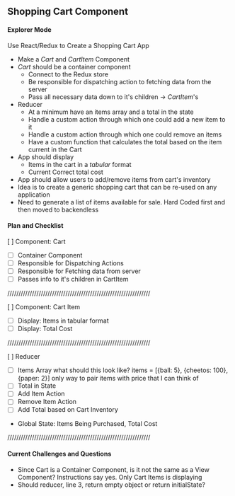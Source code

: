 ## Shopping Cart Component
#### Explorer Mode
Use React/Redux to Create a Shopping Cart App
- Make a _Cart_ and _CartItem_ Component
- _Cart_ should be a container component
  - Connect to the Redux store
  - Be responsible for dispatching action to fetching data from the server
  - Pass all necessary data down to it's children -> _CartItem_'s
- Reducer
  - At a minimum have an items array and a total in the state
  - Handle a custom action through which one could add a new item to it
  - Handle a custom action through which one could remove an items
  - Have a custom function that calculates the total based on the item current in the Cart
- App should display
  - Items in the cart in a _tabular_ format
  - Current Correct total cost
- App should allow users to add/remove items from cart's inventory
- Idea is to create a generic shopping cart that can be re-used on any application
- Need to generate a list of items available for sale. Hard Coded first and then moved to backendless

#### Plan and Checklist
[ ] Component: Cart
- [ ] Container Component
- [ ] Responsible for Dispatching Actions
- [ ] Responsible for Fetching data from server
- [ ] Passes info to it's children in CartItem

////////////////////////////////////////////////////////////////


[ ] Component: Cart Item
- [ ] Display: Items in tabular format
- [ ] Display: Total Cost

////////////////////////////////////////////////////////////////


[ ] Reducer
- [ ] Items Array
what should this look like?
items = [{ball: 5}, {cheetos: 100}, {paper: 2}]
only way to pair items with price that I can think of
- [ ] Total in State
- [ ] Add Item Action
- [ ] Remove Item Action
- [ ] Add Total based on Cart Inventory
- Global State: Items Being Purchased, Total Cost

////////////////////////////////////////////////////////////////




#### Current Challenges and Questions
- Since Cart is a Container Component, is it not the same as a View Component? Instructions say yes. Only Cart Items is displaying
- Should reducer, line 3, return empty object or return initialState?
